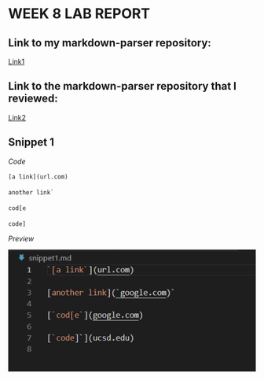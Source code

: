 # WEEK 8 LAB REPORT 

## Link to my markdown-parser repository:
[Link1](https://github.com/Maanasa64/markdown-parser)

## Link to the markdown-parser repository that I reviewed:
[Link2](https://github.com/markruangrattham/markdown-parser)

## Snippet 1

*Code*

```
[a link](url.com)

another link`

cod[e

code]
```

*Preview*

![Image](snippet1.png)
